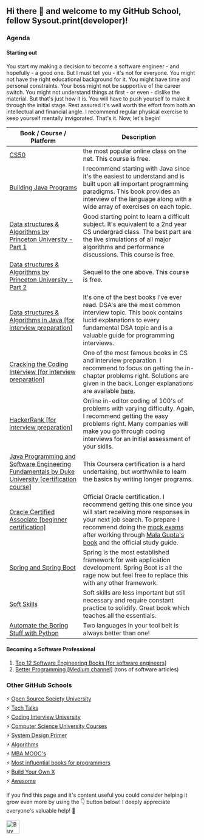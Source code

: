 ## Hi there 👋 and welcome to my GitHub School, fellow Sysout.print(developer)!

### Agenda
#### Starting out
You start my making a decision to become a software engineer - and hopefully - a good one. But I must tell you - it's not for everyone. You might not have the right educational background for it. You might have time and personal constraints. Your boss might not be supportive of the career switch. You might not understand things at first - or even - dislike the material. But that's just how it is. You will have to push yourself to make it through the initial stage. Rest assured it's well worth the effort from both an intellectual and financial angle. I recommend regular physical exercise to keep yourself mentally invigorated. That's it. Now, let's begin!

| Book / Course / Platform | Description |
| --- | ----------- |
| [CS50](https://cs50.harvard.edu/) | the most popular online class on the net. This course is free. |
| [Building Java Programs](https://www.amazon.com/-/de/dp/013547194X/ref=sr_1_1?__mk_de_DE=%C3%85M%C3%85%C5%BD%C3%95%C3%91&dchild=1&keywords=building+java+programs&qid=1634032853&sr=8-1) | I recommend starting with Java since it's the easiest to understand and is built upon all important programming paradigms. This book provides an interview of the language along with a wide array of exercises on each topic. |
| [Data structures & Algorithms by Princeton University - Part 1](https://www.coursera.org/learn/algorithms-part1) | Good starting point to learn a difficult subject. It's equivalent to a 2nd year CS undergrad class. The best part are the live simulations of all major algorithms and performance discussions. This course is free. |
| [Data structures & Algorithms by Princeton University - Part 2](https://www.coursera.org/learn/algorithms-part2) | Sequel to the one above. This course is free. |
| [Data structures & Algorithms in Java [for interview preparation]](https://www.amazon.com/-/de/dp/0672324539/ref=sr_1_1?__mk_de_DE=%C3%85M%C3%85%C5%BD%C3%95%C3%91&dchild=1&keywords=robert+lafore&qid=1634031320&sr=8-1) | It's one of the best books I've ever read. DSA's are the most common interview topic. This book contains lucid explanations to every fundamental DSA topic and is a valuable guide for programming interviews. |
| [Cracking the Coding Interview [for interview preparation]](https://www.amazon.com/-/de/dp/0984782850/ref=sr_1_1?__mk_de_DE=%C3%85M%C3%85%C5%BD%C3%95%C3%91&crid=2ZU6USGS5QL17&dchild=1&keywords=cracking+the+coding+interview&qid=1634031401&s=books&sprefix=cracking+the+%2Caps%2C304&sr=1-1) | One of the most famous books in CS and interview preparation. I recommend to focus on getting the in-chapter problems right. Solutions are given in the back. Longer explanations are available [here](https://quastor.org/cracking-the-coding-interview/arrays-and-strings/one-away). |
| [HackerRank [for interview preparation]](https://www.hackerrank.com/) | Online in-editor coding of 100's of problems with varying difficulty. Again, I recommend getting the easy problems right. Many companies will make you go through coding interviews for an initial assessment of your skills. |
| [Java Programming and Software Engineering Fundamentals by Duke University [certification course]](https://www.coursera.org/specializations/java-programming?) | This Coursera certification is a hard undertaking, but worthwhile to learn the basics by writing longer programs. |
| [Oracle Certified Associate [beginner certification]](https://education.oracle.com/oracle-certified-associate-java-se-8-programmer/trackp_333) | Official Oracle certification. I recommend getting this one since you will start receiving more responses in your next job search. To prepare I recommend doing the [mock exams](https://www.udemy.com/course/oracle-java-associate-certification-exam-course-1z0-808/) after working through [Mala Gupta's book](https://www.amazon.com/-/de/dp/1617293253/ref=sr_1_11?__mk_de_DE=%C3%85M%C3%85%C5%BD%C3%95%C3%91&crid=GOM6ZN4B6653&dchild=1&keywords=oracle+certified+associate%2C+java+se+8+programmer&qid=1634220274&sprefix=oracle+cer%2Caps%2C240&sr=8-11) and the official study guide.  |
| [Spring and Spring Boot](https://www.codecademy.com/learn/learn-spring) | Spring is the most established framework for web application development. Spring Boot is all the rage now but feel free to replace this with any other framework. |
| [Soft Skills](https://www.amazon.com/-/de/dp/B09BP6JWTQ/ref=sr_1_1?__mk_de_DE=%C3%85M%C3%85%C5%BD%C3%95%C3%91&dchild=1&keywords=soft+skills+software&qid=1634041992&s=books&sr=1-1) | Soft skills are less important but still necessary and require constant practice to solidify. Great book which teaches all the essentials. |
| [Automate the Boring Stuff with Python](https://www.amazon.com/-/de/dp/1593279922/ref=sr_1_1?__mk_de_DE=%C3%85M%C3%85%C5%BD%C3%95%C3%91&dchild=1&keywords=automate+python&qid=1634041870&sr=8-1) | Two languages in your tool belt is always better than one! |


#### Becoming a Software Professional

1. [Top 12 Software Engineering Books [for software engineers]](https://github.com/ajitagupta/softwareengineerbooks)
2. [Better Programming [Medium channel]](https://betterprogramming.pub/) (tons of software articles)


### Other GitHub Schools
⚡ [Open Source Society University](https://github.com/ossu/computer-science)<br>
⚡ [Tech Talks](https://github.com/JanVanRyswyck/awesome-talks)<br>
⚡ [Coding Interview University](https://github.com/jwasham/coding-interview-university)<br>
⚡ [Computer Science University Courses](https://github.com/prakhar1989/awesome-courses)<br>
⚡ [System Design Primer](https://github.com/donnemartin/system-design-primer)<br>
⚡ [Algorithms](https://github.com/TheAlgorithms)<br>
⚡ [MBA MOOC's](https://github.com/dperconti/MOOC-MBA)<br>
⚡ [Most influential books for programmers](https://github.com/cs-books/influential-cs-books)<br>
⚡ [Build Your Own X](https://github.com/danistefanovic/build-your-own-x)<br>
⚡ [Awesome](https://github.com/sindresorhus/awesome)

<!-- If you like what I do and want me to build more such projects, maybe consider buying me a coffee 🥺👉👈<br><br>-->
If you find this page and it's content useful you could consider helping it grow even more by using the 👇 button below!
I deeply appreciate everyone's valuable help! 🙏<br><br>
[<img src="https://cdn.buymeacoffee.com/buttons/v2/default-yellow.png" alt="Buy Me A Coffee" height="35">](https://www.buymeacoffee.com/ajita.gupta)

<!--


**ajitagupta/ajitagupta** is a ✨ _special_ ✨ repository because its `README.md` (this file) appears on your GitHub profile.


Here are some ideas to get you started:

- 🔭 I’m currently working on ...
- 🌱 I’m currently learning ...
- 👯 I’m looking to collaborate on ...
- 🤔 I’m looking for help with ...
- 💬 Ask me about ...
- 📫 How to reach me: ...
- 😄 Pronouns: ...
- ⚡ Fun fact: ...
-->
